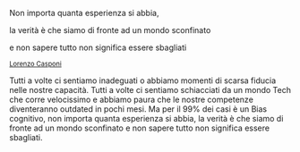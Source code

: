<div>

Non importa quanta esperienza si abbia, 

</div>


<div>

la verità è che siamo di fronte ad un mondo sconfinato


</div>


<div>

e non sapere tutto non significa essere sbagliati

</div>

<small>

<a href="https://www.threads.net/@lcasponi.dev/post/C187t63N0Y_">Lorenzo Casponi</a>

</small>


<aside class="notes">

Tutti a volte ci sentiamo inadeguati o abbiamo momenti di scarsa fiducia nelle nostre capacità.
Tutti a volte ci sentiamo schiacciati da un mondo Tech che corre velocissimo e abbiamo paura che le nostre competenze diventeranno outdated in pochi mesi.
Ma per il 99% dei casi è un Bias cognitivo, non importa quanta esperienza si abbia, la verità è che siamo di fronte ad un mondo sconfinato e non sapere tutto non significa essere sbagliati.

</aside>
